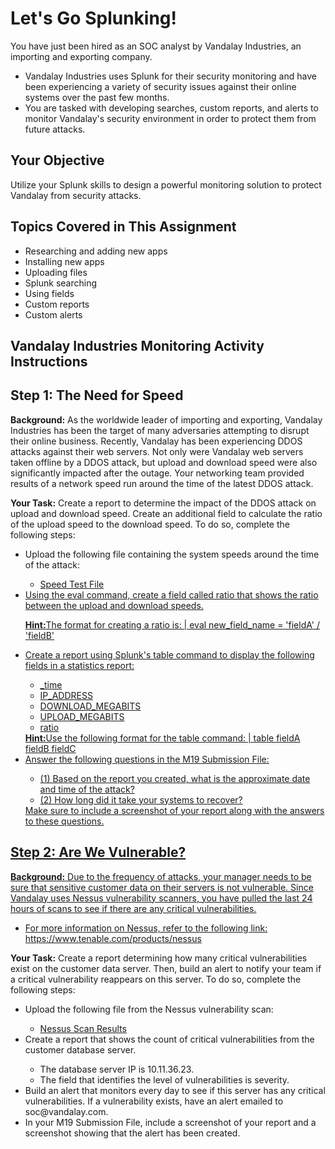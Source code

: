 <h1>Let's Go Splunking!</h1>

You have just been hired as an SOC analyst by Vandalay Industries, an importing and exporting company.
<ul>
<li>Vandalay Industries uses Splunk for their security monitoring and have been experiencing a variety of security issues against their online systems over the past few months.</li>
<li>You are tasked with developing searches, custom reports, and alerts to monitor Vandalay's security environment in order to protect them from future attacks.</li>
</ul>

<h2>Your Objective</h2>
Utilize your Splunk skills to design a powerful monitoring solution to protect Vandalay from security attacks.

<h2>Topics Covered in This Assignment</h2>
<ul>
    <li>Researching and adding new apps</li>
    <li>Installing new apps</li>
    <li>Uploading files</li>
    <li>Splunk searching</li>
    <li>Using fields</li>
    <li>Custom reports</li>
    <li>Custom alerts</li>
</ul>

<h2>Vandalay Industries Monitoring Activity Instructions</h2>
<h2>Step 1: The Need for Speed</h2>

<b>Background:</b> As the worldwide leader of importing and exporting, Vandalay Industries has been the target of many adversaries attempting to disrupt their online business. Recently, Vandalay has been experiencing DDOS attacks against their web servers.
Not only were Vandalay web servers taken offline by a DDOS attack, but upload and download speed were also significantly impacted after the outage. Your networking team provided results of a network speed run around the time of the latest DDOS attack.

<b>Your Task:</b> Create a report to determine the impact of the DDOS attack on upload and download speed. Create an additional field to calculate the ratio of the upload speed to the download speed. To do so, complete the following steps:
<ul>
<li>Upload the following file containing the system speeds around the time of the attack:</li>
<ul>
  <li> <a href="https://drive.google.com/file/d/1sAIEh_vxhjJJpj3NiPx8Wele_-cfEZTK/view" target="_BLANK">Speed Test File</li> 
</ul>
<li>Using the eval command, create a field called ratio that shows the ratio between the upload and download speeds.</li>

<b>Hint:</b>The format for creating a ratio is: | eval new_field_name = 'fieldA' / 'fieldB'

<li>Create a report using Splunk's table command to display the following fields in a statistics report:</li>
<ul>
   <li> _time </li>
    <li>IP_ADDRESS </li>
   <li> DOWNLOAD_MEGABITS </li>
    <li>UPLOAD_MEGABITS </li>
   <li> ratio </li>
</ul>
<b>Hint:</b>Use the following format for the table command: | table fieldA fieldB fieldC

<li> Answer the following questions in the M19 Submission File:</li>
<ul>
    <li>(1) Based on the report you created, what is the approximate date and time of the attack?</li>
    <li>(2) How long did it take your systems to recover?</li>
</ul>
Make sure to include a screenshot of your report along with the answers to these questions.
</ul>

<h2>Step 2: Are We Vulnerable?</h2>

<b>Background:</b> Due to the frequency of attacks, your manager needs to be sure that sensitive customer data on their servers is not vulnerable. Since Vandalay uses Nessus vulnerability scanners, you have pulled the last 24 hours of scans to see if there are any critical vulnerabilities.
<ul>
<li> For more information on Nessus, refer to the following link: <a href="https://www.tenable.com/products/nessus" target="_blank">https://www.tenable.com/products/nessus</a></li>
</ul>
<b>Your Task:</b> Create a report determining how many critical vulnerabilities exist on the customer data server. Then, build an alert to notify your team if a critical vulnerability reappears on this server. To do so, complete the following steps:
<ul>
    <li>Upload the following file from the Nessus vulnerability scan:</li>
    <ul>
        <li> <a href="https://drive.google.com/file/d/1AonO8jAN4nKniZDw5qAYoMamBBXLpkdr/view" target="_blank">Nessus Scan Results </a></li>
    </ul>

<li>Create a report that shows the count of critical vulnerabilities from the customer database server.</li>
    <ul>
    <li>The database server IP is 10.11.36.23.</li>
    <li>The field that identifies the level of vulnerabilities is severity.</li>
    </ul>
<li>Build an alert that monitors every day to see if this server has any critical vulnerabilities. If a vulnerability exists, have an alert emailed to soc@vandalay.com.</li>
<li>In your M19 Submission File, include a screenshot of your report and a screenshot showing that the alert has been created.</li>
</ul>
